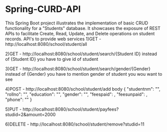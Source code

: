 # Spring-CURD-API
This Spring Boot project illustrates the implementation of basic CRUD functionality for a "Students" database. It showcases the exposure of REST APIs to facilitate Create, Read, Update, and Delete operations on student records.
API's to provide web services
1)GET - http://localhost:8080/school/student/all

2)GET - http://localhost:8080/school/student/search/{Student ID} instead of {Student ID} you have to give id of student

3)GET - http://localhost:8080/school/student/search/gender/{Gender} instead of {Gender} you have to mention gender of student you wou want to see

4)POST - http://localhost:8080/school/student/add body { "studentnm": "", "rollno": "", "education": "", "gender": "", "feespaid": , "feesunpaid": , "phone": "" }

5)PUT - http://localhost:8080/school/student/payfees?studid=2&amount=2000

6)DELETE - http://localhost:8080/school/student/remove?studid=11
